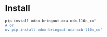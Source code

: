 # Install

```bash
pip install odoo-bringout-oca-ocb-l10n_co"
# or
uv pip install odoo-bringout-oca-ocb-l10n_co"
```
